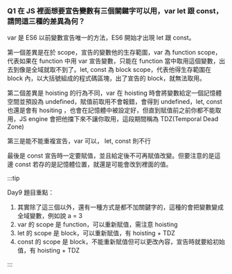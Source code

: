 ### Q1 在 JS 裡面想要宣告變數有三個關鍵字可以用，var let 跟 const，請問這三種的差異為何？

var 是 ES6 以前變數宣告唯一的方法，ES6 開始才出現 let 跟 const。

第一個差異是在於 scope，宣告的變數他的生存範圍，var 為 function scope，代表如果在 function 中用 var 宣告變數，只能在 function 當中取用這個變數，出去到像是全域就取不到了。let, const 為 block scope，代表他得生存範圍在 block 內，以大括號組成的程式碼區塊，出了宣告的 block，就無法取用。

第二個差異是 hoisting 的行為不同，var 在 hoisting 時會將變數給定一個記憶體空間並預設為 undefined，賦值前取用不會報錯，會得到 undefined，let, const 也還是會有 hositing ，也會在記憶體中被設定好，但直到賦值前之前你都不能取用，JS engine 會把他擋下來不讓你取用，這段期間稱為 TDZ(Temporal Dead Zone)

第三是能不能重複宣告，var 可以， let, const 則不行

最後是 const 宣告時一定要賦值，並且給定後不可再賦值改變。但要注意的是這邊 const 若存的是記憶體位置，就還是可能會改到裡面的值。

:::tip

Day9 題目重點：

1.  其實除了這三個以外，還有一種方式是都不加關鍵字的，這種的會把變數變成全域變數，例如說 a = 3
2.  var 的 scope 是 function，可以重新賦值，需注意 hoisting
3.  let 的 scope 是 block，可以重新賦值，有 hoisting + TDZ
4.  const 的 scope 是 block，不能重新賦值但可以更改內容，宣告時就要給初始值，有 hoisting + TDZ

:::

